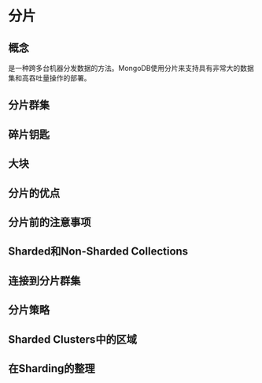 # 分片

## 概念

是一种跨多台机器分发数据的方法。MongoDB使用分片来支持具有非常大的数据集和高吞吐量操作的部署。

## 分片群集
## 碎片钥匙
## 大块
## 分片的优点
## 分片前的注意事项
## Sharded和Non-Sharded Collections
## 连接到分片群集
## 分片策略
## Sharded Clusters中的区域
## 在Sharding的整理